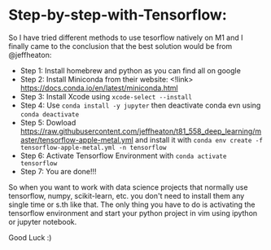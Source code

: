 # Step-by-step-with-Tensorflow:

So I have tried different methods to use tesorflow natively on M1 and I finally came to the conclusion that the best solution would be from @jeffheaton: 

  - Step 1: Install homebrew and python as you can find all on google
  - Step 2: Install Miniconda from their website: <!link> https://docs.conda.io/en/latest/miniconda.html<link>
  - Step 3: Install Xcode using `xcode-select --install`
  - Step 4: Use `conda install -y jupyter` then deactivate conda evn using `conda deactivate`
  - Step 5: Dowload https://raw.githubusercontent.com/jeffheaton/t81_558_deep_learning/master/tensorflow-apple-metal.yml and install it with `conda env create -f tensorflow-apple-metal.yml -n tensorflow`
  - Step 6: Activate Tensorflow Environment with `conda activate tensorflow`
  - Step 7: You are done!!!

So when you want to work with data science projects that normally use tensorflow, numpy, scikit-learn, etc. you don't need to install them any single time or s.th like that. The only thing you have to do is activating the tensorflow environment and start your python project in vim using ipython or jupyter notebook. 

Good Luck :) 
